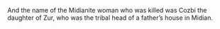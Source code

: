 And the name of the Midianite woman who was killed was Cozbi the daughter of Zur, who was the tribal head of a father’s house in Midian.
